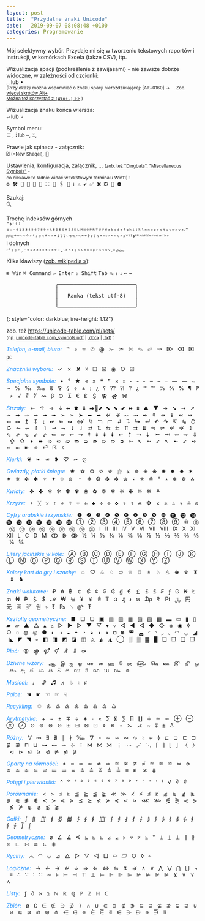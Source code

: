 ```yaml
---
layout: post
title:  "Przydatne znaki Unicode"
date:   2019-09-07 08:08:48 +0100
categories: Programowanie
---
```


Mój selektywny wybór. Przydaje mi się w tworzeniu tekstowych raportów i instrukcji, w komórkach Excela (także CSV), itp.

Wizualizacja spacji (podkreślenie z zawijasami) - nie zawsze dobrze widoczne, w zależności od czcionki:  
`␣` lub `∙`  
<small>
(Przy okazji można wspomnieć o znaku spacji nierozdzielającej: [Alt+0160] → ` `. Zob. 
[więcej skrótów Alt+](https://unicode-table.com/pl/alt-codes/)  
[Można też korzystać z `[Win+.]` >>](https://andrzejq.github.io/Office_S_Tips/system/2019/10/04/windows_10-uaktualnienie_1903.html)
)
</small>

Wizualizacja znaku końca wiersza:  
`↵` lub `¤`

Symbol menu:  
`☰` , **`⫶`** <small> lub </small> **`⋯`**, `Ξ`,

Prawie jak spinacz - załącznik:  
`₪` <small>(=New Sheqel)</small>, `📎`

Ustawienia, konfiguracja, załącznik, ... 
<small>([zob. też "Dingbats"](https://www.compart.com/en/unicode/block/U+2700),
["Miscellaneous Symbols"](https://www.compart.com/en/unicode/block/U+2600) -  
co ciekawe to ładnie widać w tekstowym terminalu Win11)</small> :  
`⚙️ 🛠 🔗 📒 📰 📄 ☷ 📑 🖇 ️📎 ℹ️ ⚠️ ✔️ ✅ ❌ ❎ 📁 ⛔ `

Szukaj:  
🔍

Trochę indeksów górnych  
`˝ᙚˈ⁽⁾*⁺⁻⁰¹²³⁴⁵⁶⁷⁸⁹⁼ᴬᴮᴰᴱᴳᴴᴵᴶᴷᴸᴹᴺᴼᴾᴿᵀᵁⱽᵂᵃᵇᶜᵈᵉᶠᵍʰⁱʲᵏˡᵐⁿᵒᵖʳˢᵗᵘᵛʷˣʸᶻᐧ˜`  
`ᵝᵞᵟᵠᵡᶿᶛᶜᶝᶞᶟᶠᶡᶢᶣᶤᶥᶦᶧᶨᶩᶪᶫᶬᶭᶮᶯᶰᶱᶲᶳᶴᶵᶶᶷᶸᶹᶺᶻᶼᶽᶾᘁᙆᙇᙚᙾᙿᣔᣕᣖᣗᣘᣙᣚᣛᣜᣝᣞᣟᣳᣴᣵ`  
i dolnych  
`˶˒₍₎₊ˏ₋₀₁₂₃₄₅₆₇₈₉₌ˍ˴ₑₕᵢⱼₖₗₘₙₒₚᵣₛₜᵤᵥ˷ₓᵧᵦᵧᵨᵩᵪ`

Kilka klawiszy ([zob. wikipedia »](https://en.wikipedia.org/wiki/Windows_key#Windows_10)):

`⊞ Win` `⌘ Command` `↵ Enter` `⇧ Shift` `Tab ↹` `↑` `↓` `←` `→`


````
                ╭─────────────────────────╮
                │                         │
                │   Ramka (tekst utf-8)   │
                │                         │
                ╰─────────────────────────╯
````
{: style="color: darkblue;line-height: 1.12"} 
  
zob. też <https://unicode-table.com/pl/sets/>  
<small>(np. [unicode-table.com_symbols.pdf]({{site.baseurl}}/assets/files/unicode-table.com_symbols.pdf "unicode-table.com_symbols.pdf") 
 | [.docx]({{site.baseurl}}/assets/files/unicode-table.com_symbols.docx "unicode-table.com_symbols.docx") 
 | [.txt]({{site.baseurl}}/assets/files/unicode-table.com_symbols.txt "unicode-table.com_symbols.txt"))</small> : 

_Telefon, e-mail, biuro:_    ℡   ⌕   ☏   ✆   @   ✁   ✃   ✄   ✎   ✐   ✑   ⌦   ⌫   ⌧   ㍶

_Znaczniki wyboru:_    ✓   ✗   ✘   ☓   ☐   ☒   ◉   ○   ☑ 

_Specjalne symbole:_    •   °   ★   «   »   ❝   ❞   ×   ⦂   ⁃   ‐   ‑   ‒   –   ⎯   —   ―   ~   ⁓   %   ‰   ‱   &   ⅋   §   ÷   ±   ¡   ¿   ⸮   ⁇   ⁈   ‽   ⸘   ℠   ℻   ℅   ℁   ⅍   ¶   ⁋   ≠   √   ∛   ∜   ∞   β   Φ   Σ   €   ₤   ＄   ⚢   ⚣   ⌘

_Strzały:_    ←   ↑   →   ↓  ⬅  ⬆  ⬇  ⮕⬈  ⬉  ⬊  ⬋  ⬌  ⬍  ▲   ▼   ➔   ➘   ➙   ➚   ➛   ➜   ➝   ➞   ➟   ➠   ➢   ➣   ➤   ➥   ➦   ↚   ↛   ↜   ↝   ↞   ↟   ↠   ↡   ↢   ↣   ↤   ↦   ↥   ↧   ↨   ↫   ↬   ↭   ↮   ↯   ↰   ↱   ↲   ↴   ↳   ↵   ↶   ↷   ↸   ↹   ↺   ↻   ↼   ↽   ↾   ↿   ⇀   ⇁   ⇂   ⇃   ⇄   ⇅   ⇆   ⇇   ⇈   ⇉   ⇊   ⇋   ⇌   ⇍   ⇏   ⇕   ⇖   ⇗   ⇘   ⇙   ⇙   ⇚   ⇛   ⇜   ⇝   ⇞   ⇟   ⇟   ⇟   ⇠   ⇡   ⇢   ⇣   ⇤   ⇥   ⇦   ⇨   ⇩   ⇪   ⇧   ➧   ➨   ➩   ➪   ➫   ➬   ➭   ➮   ➯   ➱   ➲   ➳   ➴   ➵   ➶   ➷   ➸   ➹   ➺   ➻   ➼   ➽   ➾   ⏎   ☈   ☇

_Kierki:_    ❦   ❧   ☙   ❥   ♡   ➳   ღ

_Gwiazdy, płatki śniegu:_    ★   ☆   ✪   ✫   ✯   ⚝   ⚹   ✵   ❉   ❋   ✺   ✹   ✸   ✶   ✷   ✵   ✲   ✱   ✧   ✦   ⍟   ⊛   ﹡   ❃   ❂   ✼   ✻   ✰   ⍣   ✭   ≛   *   ٭   ❅   ❆   ⁂

_Kwiaty:_    ✥   ✤   ✻   ✼   ✽   ✾   ❀   ✿   ❁   ❃   ❈   ❉   ❊   ❋   ⚘

_Krzyże:_    ᛭   ╳   ☓   ☨   ☩   ♰   ♱   ✙   ✚   ✛   ✛   ✜   ✞   ✟   ✠   ❖   ×   ⨳   ⨻   ☥   ⨶   ⨷

_Cyfry arabskie i rzymskie:_    ❶   ❷   ❸   ❹   ❺   ❻   ❼   ❽   ❾   ❿   ⓫   ⓬   ⓭   ⓮   ⓯   ⓰   ⓱   ⓲   ⓳   ⓴   ①   ②   ③   ④   ⑤   ⑥   ⑦   ⑧   ⑨   ⑩   ⑪   ⑫   ⑬   ⑭   ⑮   ⑯   ⑰   ⑱   ⑲   ⑳   Ⅰ   Ⅱ   Ⅲ   Ⅳ   Ⅴ   Ⅵ   Ⅶ   Ⅷ   Ⅸ   Ⅹ   Ⅺ   Ⅻ   Ⅼ   Ⅽ   Ⅾ   Ⅿ   ↀ   ↁ   ↂ   ½   ¼   ⅕   ¾   ⅛   ⅜   ⅝   ⅞   ⅓   ⅔   ⅖   ⅗   ⅘   ⅙   ⅚

_Litery łacińskie w kole:_    Ⓐ   Ⓑ   Ⓒ   Ⓓ   Ⓔ   Ⓕ   Ⓖ   Ⓗ   Ⓘ   Ⓙ   Ⓚ   Ⓛ   Ⓝ   Ⓞ   Ⓟ   Ⓠ   Ⓡ   Ⓢ   Ⓣ   Ⓤ   Ⓥ   Ⓦ   Ⓧ   Ⓨ   Ⓩ

_Kolory kart do gry i szachy:_    ♤   ♡   ♧   ♢   ♔   ♕   ♖   ♗   ♘   ♙   ♚   ♛   ♜   ♝   ♞

_Znaki walutowe:_    ₽   ₳   ฿   ￠   ₡   ¢   ₢   ₵   ₫   €   ￡   £   ₤   ₣   ƒ   ₲   ₭   Ł   ₥   ₦   ₱   ＄   $   ℳ   ₩   ￦   ¥   ￥   ₴   ₸   ¤   ₰   ៛   ₪   ₯   ₠   ₧   ﷼   円   元   圓   ㍐   원   ৳   ₹   ₨   ৲   ௹   ₮

_Kształty geometryczne:_    ■   □   ▢   ▣   ▤   ▥   ▦   ▧   ▨   ▩   ▬   ▭   ▮   ▯   ▰   ▱   ▲   △   ▴   ▵   ▷   ►   ▻   ▼   ▽   ▾   ▿   ◁   ◄   ◅   ◆   ◇   ◈   ◉   ◊   ○   ◌   ◍   ◎   ●   ◐   ◑   ◒   ◓   ◔   ◕   ◖   ◗   ◘   ◙   ◚   ◛   ◜   ◝   ◞   ◟   ◠   ◡   ◢   ◣   ◤   ◥   ◦   ◧   ◨   ◩   ◪   ◫   ◬   ◭   ◮   ◯   ░   ▒   ▓   █   ❏   ❐   ❑   ❒

_Płeć:_    ⚢   ⚣   ⚤   ⚥   ⚦   ⚨   ⚩

_Dziwne wzory:_    ஆ   இ   ஐ   ஓ   ண   ன   ஹ   ௫   ஞ   ௵   ௸   ஊ   ௹   ௺   ௐ   ඐ   ඇ   ජ   ණ   ඏ   බ   ෆ   ឈ   ឱ   ណ   ឃ   ៚   ៙

_Musical:_    ♩   ♪   ♫   ♬   ♭   ♮   ♯

_Palce:_    ☚   ☛   ☜   ☞   ☟

_Recykling:_    ♲   ♳   ♴   ♵   ♶   ♷   ♸   ♹   ♺

_Arytmetyka:_    +   −   ±   ∓   ÷   ∗   ∙   ×   ∑   ⨊   ⅀   ∏   ∐   ∔   ∸   ≂   ⊕   ⊖   ⊗   ⊘   ⊙   ⊚   ⊛   ⊝   ⊞   ⊟   ⊠   ⊡   ⋄   ⋇   ⋆   ⋋   ⋌   ~   ⩱   ⩲   Δ

_Różny:_    ∀   ∞   ∃   ∄   `|`   ∤   ‱   ∇   ∘   ∻   ∽   ∾   ∿   ≀   ≁   ≬   ⊏   ⊐   ⊑   ⊒   ⋢   ⋣   ⊓   ⊔   ⊶   ⊷   ⊸   ⊹   ⊺   ⋈   ⋉   ⋊   ⋮   ⋯   ⋰   ⋱   ⌈   ⌉   ⌊   ⌋   〈   〉   ⊲   ⊳   ⊴   ⊵   ⋪   ⋫   ⋬   ⋭

_Oparty na równości:_    ≠   ≈   ≂   ≃   ≄   ⋍   ≅   ≆   ≇   ≉   ≊   ≋   ≌   ≍   ≎   ≏   ≐   ≑   ≒   ≓   ≔   ≕   ≖   ≗   ≙   ≚   ≜   ≟   ≡   ≢   ≭   ⋕

_Potęgi i pierwiastki:_    ^   ⁰   ¹   ²   ³   ⁴   ⁵   ⁶   ⁷   ⁸   ⁹   ⁺   ⁻   ⁼   ⁽   ⁾   √   ∛   ∜

_Porównanie:_    <   >   ≤   ≥   ≦   ≧   ≨   ≩   ≪   ≫   ≮   ≯   ≰   ≱   ≲   ≳   ≴   ≵   ≶   ≷   ≸   ≹   ≺   ≻   ≼   ≽   ≾   ≿   ⊀   ⊁   ⊰   ⋖   ⋗   ⋘   ⋙   ⋚   ⋛   ⋞   ⋟   ⋠   ⋡   ⋦   ⋧   ⋨   ⋩

_Całki:_    ∫   ∬   ∭   ∮   ∯   ∰   ∱   ∲   ∳   ⨌   ⨍   ⨎   ⨏   ⨐   ⨑   ⨒   ⨓   ⨔   ⨕   ⨖   ⨗   ⨘   ⨙   ⨚   ⨛   ⨜

_Geometryczne:_    ⌀   ∠   ∡   ∢   ⦛   ⦜   ⦝   ⦞   ⦟   ⦠   ⦡   ⦢   ⦣   °   ⟂   ⏊   ⊥   ∥   ∦   ∝   ∟   ∺   ≅   ⊾   ⋕

_Ryciny:_    ⌒   ◠   ◡   ⊿   △   ▷   ▽   ◁   □   ▭   ▱   ○   ◊   ⋄

_Logiczne:_    →   ←   ↛   ↚   ↓   ⇒   ⇐   ⇔   ⇋   ↯   ⇏   ∧   ∨   ⋀   ⋁   ⋂   ⋃   ¬   ≡   ∴   ∵   ∶   ∷   ∼   ⊧   ⊢   ⊣   ⊤   ⊥   ⊨   ⊩   ⊪   ⊫   ⊬   ⊭   ⊮   ⊯   ⊻   ⊽   ⋎   ⋏

_Listy:_    ƒ   ∂   ℵ   ℶ   ℕ   ℝ   ℚ   ℙ   ℤ   ℍ   ℂ

_Zbiór:_    ∅   ∁   ∈   ∉   ∋   ∌   ∖   ∩   ∪   ⊂   ⊃   ⊄   ⊅   ⊆   ⊇   ⊈   ⊉   ⊊   ⊋   ⊍   ⊎   ⋐   ⋑   ⋒   ⋓   ⋔   ⋲   ⋳   ⋴   ⋵   ⋶   ⋷   ⋹   ⋺   ⋻   ⋼   ⋽   ⋾



<style> code {font-size: 95%;}
em {color: DodgerBlue} </style>

<!-- {% unless jekyll.environment %} -->
<script>

(function() {
  const images = document.getElementsByTagName('img'); 
  for(let i = 0; i < images.length; i++) {
    images[i].src = images[i].src.replace('%7B%7Bsite.baseurl%7D%7D','..');
  } //{{site.baseurl}} - without spaces!  
})();

</script>
<!-- {% endunless %} -->

